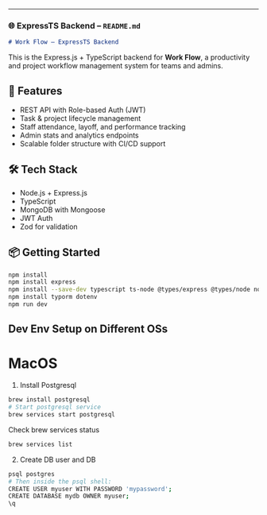 
---

### 🌐 ExpressTS Backend – `README.md`

```markdown
# Work Flow — ExpressTS Backend
```

This is the Express.js + TypeScript backend for **Work Flow**, a productivity and project workflow management system for teams and admins.

## 🚀 Features
- REST API with Role-based Auth (JWT)
- Task & project lifecycle management
- Staff attendance, layoff, and performance tracking
- Admin stats and analytics endpoints
- Scalable folder structure with CI/CD support

## 🛠️ Tech Stack
- Node.js + Express.js
- TypeScript
- MongoDB with Mongoose
- JWT Auth
- Zod for validation

## 📦 Getting Started
```bash
npm install
npm install express
npm install --save-dev typescript ts-node @types/express @types/node nodemon
npm install typorm dotenv
npm run dev
```

## Dev Env Setup on Different OSs

# MacOS

1. Install Postgresql
```bash
brew install postgresql
# Start postgresql service
brew services start postgresql
```
Check brew services status
```bash
brew services list
```

2. Create DB user and DB
```bash
psql postgres
# Then inside the psql shell:
CREATE USER myuser WITH PASSWORD 'mypassword';
CREATE DATABASE mydb OWNER myuser;
\q
```

